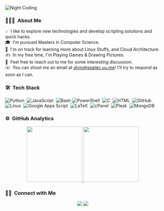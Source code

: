 <!--- 
- 👋 Hi, I’m Alvin Lazar
- 👀 I’m interested in DevOps
- 🌱 I’m currently learning ...
- 💞️ I’m looking to collaborate on ...
- 📫 How to reach me alvinlaz96@yahoo.com
alvinlazz/alvinlazz is a ✨ special ✨ repository because its `README.md` (this file) appears on your GitHub profile.
You can click the Preview link to take a look at your changes.
#![Alvin Lazar Banner](https://raw.githubusercontent.com/alvinlazz/alvinlazz/main/assets/Alvin.png)
--->
<img alt="Night Coding" src="https://raw.githubusercontent.com/alvinlazz/alvinlazz/main/assets/Night-Coding.gif" align="auto"/>

### 👨🏻‍💻 &nbsp;About Me

💡 &nbsp;I like to explore new technologies and develop scripting solutions and quick hacks.\
🎓 &nbsp;I'm pursued Masters in Computer Science.\
🌱 &nbsp;I'm on track for learning more about Linux Stuffs, and Cloud Architecture.\
✍️ &nbsp;In my free time, I'm Playing Games & Drawing Pictures.\
💬 &nbsp;Feel free to reach out to me for some interesting discussion.\
✉️ &nbsp;You can shoot me an email at alvin@seatec.uu.me! I'll try to respond as soon as I can.
<!---📄 &nbsp;Please have a look at my [Résumé]() for more details about me. I'm open to feedback and suggestions!
--->
### 🛠 &nbsp;Tech Stack

![Python](https://img.shields.io/badge/-Python-05122A?style=flat&logo=python)&nbsp;
![JavaScript](https://img.shields.io/badge/-JavaScript-05122A?style=flat&logo=javascript)&nbsp;
![Bash](https://img.shields.io/badge/Bash-05122A?style=flat&logo=gnu-bash)
![PowerShell](https://img.shields.io/badge/PowerShell-05122A?style=flat&logo=powershell)&nbsp;
![C](https://img.shields.io/badge/-C-05122A?style=flat&logo=C&logoColor=A8B9CC)&nbsp;
![HTML](https://img.shields.io/badge/-HTML-05122A?style=flat&logo=html5)&nbsp;
![GitHub](https://img.shields.io/badge/-GitHub-05122A?style=flat&logo=github)&nbsp;
![Linux](https://img.shields.io/badge/-Linux-05122A?style=flat&logo=linux)&nbsp;
![Google Apps Script](https://img.shields.io/badge/-Google%20Apps%20Script-05122A?style=flat&logo=google)&nbsp;
![LaTeX](https://img.shields.io/badge/-LaTeX-05122A?style=flat&logo=latex)&nbsp;
![cPanel](https://img.shields.io/badge/-cPanel-05122A?style=flat&logo=cpanel)&nbsp;
![Plesk](https://img.shields.io/badge/-Plesk-05122A?style=flat&logo=plesk)&nbsp;
![MongoDB](https://img.shields.io/badge/-MongoDB-05122A?style=flat&logo=mongodb)&nbsp;


### ⚙️ &nbsp;GitHub Analytics

<p align="center">
<a href="https://github.com/alvinlazz">
  <img height="180em" src="https://github-readme-stats-eight-theta.vercel.app/api?username=alvinlazz&show_icons=true&theme=algolia&include_all_commits=true&count_private=true"/>
  <img height="180em" src="https://github-readme-stats-eight-theta.vercel.app/api/top-langs/?username=alvinlazz&layout=compact&langs_count=8&theme=algolia"/>
</a>
</p>

### 🤝🏻 &nbsp;Connect with Me

<p align="center">
<a href="https://www.linkedin.com/in/alvinlazarc"><img src="https://img.shields.io/badge/-Alvin%20Lazar-0077B5?style=flat&logo=Linkedin&logoColor=white"/></a>
<a href="mailto:alvinlaz96@yahoo.com"><img src="https://img.shields.io/badge/-alvinlaz96@yahoo.com-D14836?style=flat&logo=Gmail&logoColor=white"/></a>
</p>
